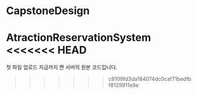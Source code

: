 # CapstoneDesign
AtractionReservationSystem
<<<<<<< HEAD
=======
첫 파일 업로드
지금까지 짠 서버의 원본 코드입니다.
>>>>>>> c8109fd3da184074dc0caf71bedfbf8129911e9e
